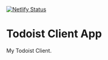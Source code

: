 [![Netlify Status](https://api.netlify.com/api/v1/badges/7e2d7816-bad9-491c-9ea0-7179875c12dc/deploy-status)](https://app.netlify.com/sites/todoist-client-app/deploys)

# Todoist Client App
My Todoist Client.
